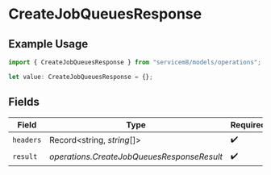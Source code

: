 # CreateJobQueuesResponse

## Example Usage

```typescript
import { CreateJobQueuesResponse } from "servicem8/models/operations";

let value: CreateJobQueuesResponse = {};
```

## Fields

| Field                                      | Type                                       | Required                                   | Description                                |
| ------------------------------------------ | ------------------------------------------ | ------------------------------------------ | ------------------------------------------ |
| `headers`                                  | Record<string, *string*[]>                 | :heavy_check_mark:                         | N/A                                        |
| `result`                                   | *operations.CreateJobQueuesResponseResult* | :heavy_check_mark:                         | N/A                                        |